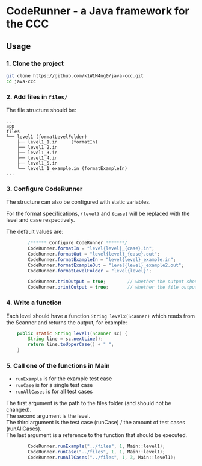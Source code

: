 # CodeRunner - a Java framework for the CCC

## Usage

### 1. Clone the project

```bash
git clone https://github.com/k1W1M4ng0/java-ccc.git
cd java-ccc
```

### 2. Add files in `files/`

The file structure should be:

```
...
app
files
└── level1 (formatLevelFolder)
    ├── level1_1.in     (formatIn)
    ├── level1_2.in
    ├── level1_3.in
    ├── level1_4.in
    ├── level1_5.in
    └── level1_1_example.in (formatExampleIn)
...
```

### 3. Configure CodeRunner 

The structure can also be configured with static variables.

For the format specifications, `{level}` and `{case}` will be 
replaced with the level and case respectively.

The default values are:
```java
        /****** Configure CodeRunner *******/
        CodeRunner.formatIn = "level{level}_{case}.in";
        CodeRunner.formatOut = "level{level}_{case}.out";
        CodeRunner.formatExampleIn = "level{level}_example.in";
        CodeRunner.formatExampleOut = "level{level}_example2.out";
        CodeRunner.formatLevelFolder = "level{level}";

        CodeRunner.trimOutput = true;        // whether the output should be trimmed before writing to file 
        CodeRunner.printOutput = true;       // whether the file output should be printed
```

### 4. Write a function

Each level should have a function `String levelx(Scanner)`
which reads from the Scanner and returns the output, for example:

```java
    public static String level1(Scanner sc) {
        String line = sc.nextLine();
        return line.toUpperCase() + " ";
    }
```

### 5. Call one of the functions in Main

- `runExample` is for the example test case
- `runCase` is for a single test case
- `runAllCases` is for all test cases

The first argument is the path to the files folder (and should not be changed).  
The second argument is the level.  
The third argument is the test case (runCase) / the amount of test cases (runAllCases).  
The last argument is a reference to the function that should be executed.  

```java
        CodeRunner.runExample("../files", 1, Main::level1);
        CodeRunner.runCase("../files", 1, 1, Main::level1);
        CodeRunner.runAllCases("../files", 1, 3, Main::level1);
```
